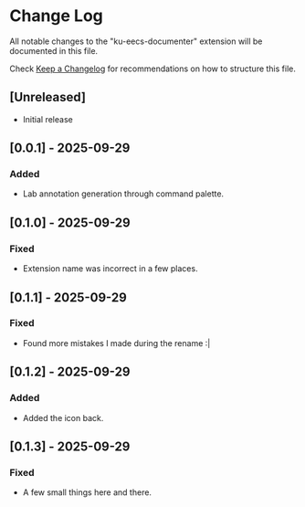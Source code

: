 # Change Log

All notable changes to the "ku-eecs-documenter" extension will be documented in this file.

Check [Keep a Changelog](http://keepachangelog.com/) for recommendations on how to structure this file.

## [Unreleased]

- Initial release

## [0.0.1] - 2025-09-29

### Added

- Lab annotation generation through command palette.

## [0.1.0] - 2025-09-29

### Fixed

- Extension name was incorrect in a few places.

## [0.1.1] - 2025-09-29

### Fixed

- Found more mistakes I made during the rename :|

## [0.1.2] - 2025-09-29

### Added

- Added the icon back.

## [0.1.3] - 2025-09-29

### Fixed

- A few small things here and there.